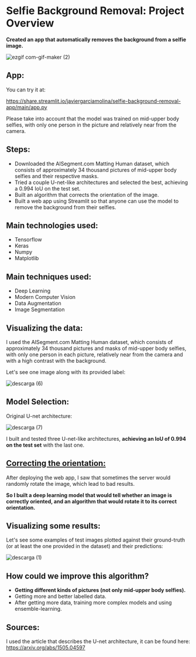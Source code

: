 # Selfie Background Removal: Project Overview
**Created an app that automatically removes the background from a selfie image.**

![ezgif com-gif-maker (2)](https://user-images.githubusercontent.com/70718425/107150769-d453bf80-695f-11eb-967c-6b089e5d8c84.gif)


## App:

You can try it at:

https://share.streamlit.io/javiergarciamolina/selfie-background-removal-app/main/app.py


Please take into account that the model was trained on mid-upper body selfies, with only one person in the picture and relatively near from the camera.

## Steps:

* Downloaded the AISegment.com Matting Human dataset, which consists of approximately 34 thousand pictures of mid-upper body selfies and their respective masks.
* Tried a couple U-net-like architectures and selected the best, achieving a 0.994 IoU on the test set.
* Built an algorithm that corrects the orientation of the image.
* Built a web app using Streamlit so that anyone can use the model to remove the background from their selfies.

## Main technologies used:

* Tensorflow
* Keras
* Numpy
* Matplotlib

## Main techniques used:

* Deep Learning
* Modern Computer Vision
* Data Augmentation
* Image Segmentation

## Visualizing the data:

I used the AISegment.com Matting Human dataset, which consists of approximately 34 thousand pictures and masks of mid-upper body selfies, with only one person in each picture, relatively near from the camera and with a high contrast with the background.

Let's see one image along with its provided label:

![descarga (6)](https://user-images.githubusercontent.com/70718425/107150396-e7fe2680-695d-11eb-904c-843b520366cf.png)

## Model Selection:

Original U-net architecture:

![descarga (7)](https://user-images.githubusercontent.com/70718425/107150849-2694e080-6960-11eb-810e-f66ef8dc9588.png)

I built and tested three U-net-like architectures, **achieving an IoU of 0.994 on the test set** with the last one.

## [Correcting the orientation:](https://github.com/javiergarciamolina/selfie-background-removal/blob/main/correct_image_orientation.ipynb)

After deploying the web app, I saw that sometimes the server would randomly rotate the image, which lead to bad results.

**So I built a deep learning model that would tell whether an image is correctly oriented, and an algorithm that would rotate it to its correct orientation.**

## Visualizing some results:

Let's see some examples of test images plotted against their ground-truth (or at least the one provided in the dataset) and their predictions:

![descarga (1)](https://user-images.githubusercontent.com/70718425/105999038-857b6f80-60ad-11eb-9bb1-f5fdf189d9bc.png)

## How could we improve this algorithm?

* **Getting different kinds of pictures (not only mid-upper body selfies).**
* Getting more and better labelled data.
* After getting more data, training more complex models and using ensemble-learning.


## Sources:

I used the article that describes the U-net architecture, it can be found here: https://arxiv.org/abs/1505.04597



